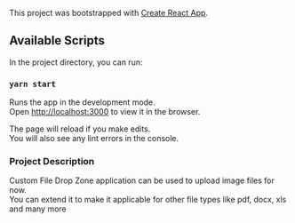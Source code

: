 This project was bootstrapped with [Create React App](https://github.com/facebook/create-react-app).

## Available Scripts

In the project directory, you can run:

### `yarn start`

Runs the app in the development mode.<br />
Open [http://localhost:3000](http://localhost:3000) to view it in the browser.

The page will reload if you make edits.<br />
You will also see any lint errors in the console.

### Project Description 

Custom File Drop Zone application can be used to upload image files for now. <br />
You can extend it to make it applicable for other file types like pdf, docx, xls and many more 


